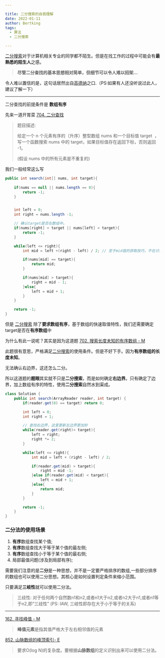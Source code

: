 ```yaml
---

title: 二分搜索的自我理解
date: 2022-01-11
author: Bertking
tags:
  - 算法
  - 二分搜索

---
```


[二分搜索](https://zh.wikipedia.org/wiki/%E4%BA%8C%E5%88%86%E6%90%9C%E5%B0%8B%E6%BC%94%E7%AE%97%E6%B3%95)对于计算机相关专业的同学都不陌生。但是在找工作的过程中可能会有**最熟悉的陌生人**之感。

> **尽管二分查找的基本思想相对简单，但细节可以令人难以招架...** 

令人难以置信的是，这句话居然出自[高德纳](https://zh.wikipedia.org/wiki/%E9%AB%98%E5%BE%B7%E7%BA%B3)之口.（PS:如果有人还没听说过此人，建议了解一下）

---

二分查找的前提条件是 **数组有序**


先来一道开胃菜 [704. 二分查找](https://leetcode-cn.com/problems/binary-search/)

> 题目描述:
>
>给定一个 n 个元素有序的（升序）整型数组 nums 和一个目标值 target  ，写一个函数搜索 nums 中的 target，如果目标值存在返回下标，否则返回 -1。
>
> (假设 nums 中的所有元素是不重复的)


我们一般经常这么写
```java
public int search(int[] nums, int target){
    
    if(nums == null || nums.length == 0){
        return -1;
    }


    int left = 0;
    int right = nums.length -1;

    // 确认target是否在数组中。
    if(nums[right] < target || nums[left] < target){
        return -1;
    }

    while(left <= right){
        int mid = left +(right - left) / 2; // 至于mid值的获取技巧，不在讨论范围之内

        if(nums[mid] == target){
            return mid;
        }

        if(nums[mid] > target){
            right = mid - 1;
        }else{
            left = mid + 1;
        }
    }

    return -1;
}
```

但是 [二分搜索](https://zh.wikipedia.org/wiki/%E4%BA%8C%E5%88%86%E6%90%9C%E5%B0%8B%E6%BC%94%E7%AE%97%E6%B3%95) 除了**要求数组有序**，基于数组的快速取值特性，我们还需要确定target是否在**有序数组**中

为什么有此一说呢？其实是因为这道题 [702. 搜索长度未知的有序数组 - M](https://leetcode-cn.com/problems/search-in-a-sorted-array-of-unknown-size/)

此题很有意思，严格满足[二分搜索](https://zh.wikipedia.org/wiki/%E4%BA%8C%E5%88%86%E6%90%9C%E5%B0%8B%E6%BC%94%E7%AE%97%E6%B3%95)的使用条件。但是不好下手。因为**有序数组的长度未知**。

无法确认右边界，这还怎么二分。

所以这道题的**题眼**其实就不只是**二分搜索**，而是如何确定**右边界**。只有确定了边界，加上数组有序的特性，使用**二分搜索**自然水到渠成。

```java
class Solution {
    public int search(ArrayReader reader, int target) {
        if(reader.get(0) == target) return 0;

        int left = 0;
        int right = 1;

        // 查找右边界，这里更新左边界更加秒
        while(reader.get(right)< target){
            left = right;
            right *= 2;
        }

        while(left <= right){
            int mid = left + (right - left) / 2;

            if(reader.get(mid) > target){
                right = mid -1;
            }else if(reader.get(mid) < target){
                left = mid + 1;
            }else{
                return mid;
            }
        }

        return -1;
    }
}
```
### 二分法的使用场景
1. **有序**数组查找某个值;
2. **有序**数组查找大于等于某个值的最左侧;
3. **有序**数组查找小于等于某个值的最右侧;
4. 局部最值问题(涉及到局部有序);

需要我们注意的是**二分**是一种思想，并不是一定要严格排序的数组,一些部分排序的数组也可以使用二分思想。其核心是如何设置判定条件来缩小范围。

只要满足**三岐性**就可以使用二分法。
> 三歧性: 对于任何两个自然数n1和n2,或者n1大于n2,或者n2大于n1,或者n1等于n2,即“三歧性” (PS: IAW, 三岐性即存在大于小于等于的关系)

---

[162. 寻找峰值 - M](https://leetcode-cn.com/problems/find-peak-element/)
> **峰值元素**是指其值严格大于左右相邻值的元素

[852. 山脉数组的峰顶索引- E](https://leetcode-cn.com/problems/peak-index-in-a-mountain-array/)
>要求O(log N)的复杂度。要根据**山脉数组**的定义识别出来可以使用二分法。



